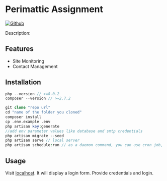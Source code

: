 # Perimattic Assignment

[![Github](https://img.shields.io/badge/Github-HarshitaDadheech-blue.svg)](https://github.com/devharshitadadheech)

Description: 

## Features

- Site Monitoring
- Contact Management

## Installation
```php
php --version // >=8.0.2
composer --version // >=2.7.2
```


```php
git clone "repo url"
cd "name of the folder you cloned"
composer install
cp .env.example .env
php artisan key:generate
//add env parameter values like database and smtp credentials
php artisan migrate --seed
php artisan serve // local server
php artisan schedule:run // as a daemon command, you can use cron job, pm2 anything
```

## Usage

Visit [localhost](http://localhost:8000/). It will display a login form. Provide credentials and login.
